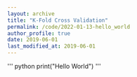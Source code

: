 ```yaml
---
layout: archive
title: "K-Fold Cross Validation"
permalink: /code/2022-01-13-hello_world
author_profile: true
date: 2019-06-01
last_modified_at: 2019-06-01
---
```


''' python
print("Hello World")
'''